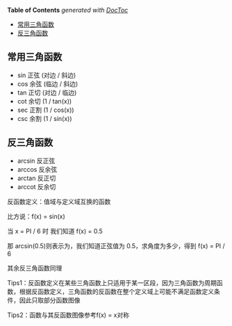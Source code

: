 <!-- START doctoc generated TOC please keep comment here to allow auto update -->
<!-- DON'T EDIT THIS SECTION, INSTEAD RE-RUN doctoc TO UPDATE -->
**Table of Contents**  *generated with [DocToc](https://github.com/thlorenz/doctoc)*

- [常用三角函数](#%E5%B8%B8%E7%94%A8%E4%B8%89%E8%A7%92%E5%87%BD%E6%95%B0)
- [反三角函数](#%E5%8F%8D%E4%B8%89%E8%A7%92%E5%87%BD%E6%95%B0)

<!-- END doctoc generated TOC please keep comment here to allow auto update -->

## 常用三角函数

- sin 正弦 (对边 / 斜边)
- cos 余弦 (临边 / 斜边)
- tan 正切 (对边 / 临边)
- cot 余切 (1 / tan(x))
- sec 正割 (1 / cos(x))
- csc 余割 (1 / sin(x))

## 反三角函数

- arcsin 反正弦
- arccos 反余弦
- arctan 反正切
- arccot 反余切

反函数定义：值域与定义域互换的函数

比方说：f(x) = sin(x)

当 x = PI / 6 时 我们知道 f(x) = 0.5

那 arcsin(0.5)则表示为，我们知道正弦值为 0.5，求角度为多少，得到 f(x) = PI / 6

其余反三角函数同理

Tips1：反函数定义在某些三角函数上只适用于某一区段，因为三角函数为周期函数，根据反函数定义，三角函数的反函数在整个定义域上可能不满足函数定义条件，因此只取部分函数图像

Tips2：函数与其反函数图像参考f(x) = x对称
